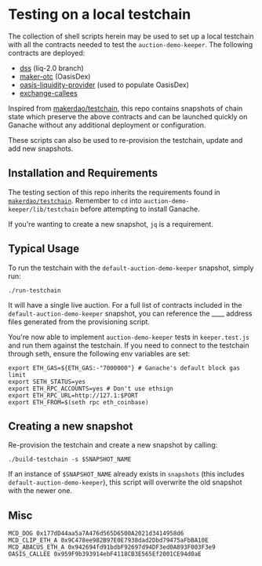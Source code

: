 # Testing on a local testchain

The collection of shell scripts herein may be used to set up a local testchain with all the contracts needed to test the `auction-demo-keeper`. The following contracts are deployed:
- [dss](https://github.com/makerdao/dss) (liq-2.0 branch)
- [maker-otc](https://github.com/daifoundation/maker-otc) (OasisDex)
- [oasis-liquidity-provider](https://github.com/daifoundation/oasis-liquidity-provider) (used to populate OasisDex)
- [exchange-callees](https://github.com/makerdao/exchange-callees)

Inspired from [makerdao/testchain](https://github.com/makerdao/testchain), this repo contains snapshots of chain state which preserve the above contracts and can be launched quickly on Ganache without any additional deployment or configuration.

These scripts can also be used to re-provision the testchain, update and add new snapshots.

## Installation and Requirements

The testing section of this repo inherits the requirements found in [`makerdao/testchain`](https://github.com/makerdao/testchain#installation-and-requirements). Remember to `cd` into `auction-demo-keeper/lib/testchain` before attempting to install Ganache.

If you're wanting to create a new snapshot, `jq` is a requirement.

## Typical Usage

To run the testchain with the `default-auction-demo-keeper` snapshot, simply run:
```
./run-testchain
```
It will have a single live auction. For a full list of contracts included in the `default-auction-demo-keeper` snapshot, you can reference the ____ address files generated from the provisioning script.

You're now able to implement `auction-demo-keeper` tests in `keeper.test.js` and run them against the testchain. If you need to connect to the testchain through seth, ensure the following env variables are set:
```
export ETH_GAS=${ETH_GAS:-"7000000"} # Ganache's default block gas limit
export SETH_STATUS=yes
export ETH_RPC_ACCOUNTS=yes # Don't use ethsign
export ETH_RPC_URL=http://127.1:$PORT
export ETH_FROM=$(seth rpc eth_coinbase)
```

## Creating a new snapshot

Re-provision the testchain and create a new snapshot by calling:
```
./build-testchain -s $SNAPSHOT_NAME
```
If an instance of `$SNAPSHOT_NAME` already exists in `snapshots` (this includes `default-auction-demo-keeper`), this script will overwrite the old snapshot with the newer one.

## Misc


```
MCD_DOG 0x177dD44aa5a7A476d565D6500A2021d3414958d6
MCD_CLIP_ETH_A 0x9C478ee982B97E0E7938dad2Dbd79475aFbBA10E
MCD_ABACUS_ETH_A 0x942694fd91bdbF92697d94DF3ed0A893F003F3e9
OASIS_CALLEE 0x959F9b393914ebF4118CB3E565Ef2001CE94d0aE
```

